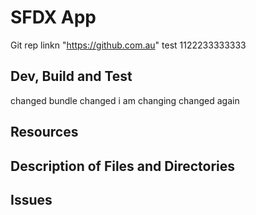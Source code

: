 # SFDX  App

Git rep linkn "https://github.com.au" test 1122233333333

## Dev, Build and Test

changed bundle changed
i am changing
changed again


## Resources


## Description of Files and Directories


## Issues


